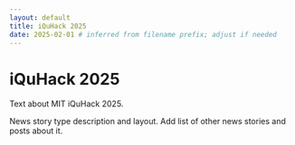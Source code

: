 ```yaml
---
layout: default
title: iQuHack 2025
date: 2025-02-01 # inferred from filename prefix; adjust if needed
---
```


<main>
  <h1>iQuHack 2025</h1>
</main>

<section>
  <p>
    Text about MIT iQuHack 2025.
  </p>
  <p>
    News story type description and layout. Add list of other news stories and posts about it.
  </p>
</section>
